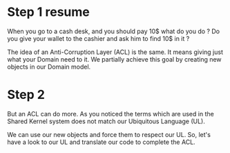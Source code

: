 # Step 1 resume
When you go to a cash desk, and you should pay 10$ what do you do ?
Do you give your wallet to the cashier and ask him to find 10$ in it ?

The idea of an Anti-Corruption Layer (ACL) is the same. It means giving just what your Domain need to it.
We partially achieve this goal by creating new objects in our Domain model.
# Step 2
But an ACL can do more. As you noticed the terms which are used in the Shared Kernel system does not match our Ubiquitous Language (UL).

We can use our new objects and force them to respect our UL.
So, let's have a look to our UL and translate our code to complete the ACL.
